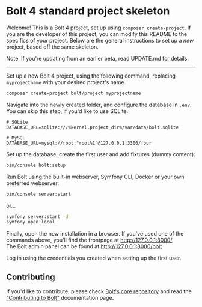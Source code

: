 Bolt 4 standard project skeleton
================================

Welcome! This is a Bolt 4 project, set up using `composer create-project`. If
you are the developer of this project, you can modify this README to the
specifics of your project. Below are the general instructions to set up a _new_
project, based off the same skeleton.


Note: If you're updating from an earlier beta, read UPDATE.md for details.

---

Set up a new Bolt 4 project, using the following command, replacing
`myprojectname` with your desired project's name.

```bash
composer create-project bolt/project myprojectname
```

Navigate into the newly created folder, and configure the database in `.env`.
You can skip this step, if you'd like to use SQLite.

```dotenv
# SQLite
DATABASE_URL=sqlite:///%kernel.project_dir%/var/data/bolt.sqlite

# MySQL
DATABASE_URL=mysql://root:"root%1"@127.0.0.1:3306/four
```

Set up the database, create the first user and add fixtures (dummy content):

```bash
bin/console bolt:setup
```

Run Bolt using the built-in webserver, Symfony CLI, Docker or your own
preferred webserver:

```bash
bin/console server:start
```

or…

```bash
symfony server:start -d
symfony open:local
```

Finally, open the new installation in a browser. If you've used one of the
commands above, you'll find the frontpage at http://127.0.0.1:8000/ \
The Bolt admin panel can be found at http://127.0.0.1:8000/bolt

Log in using the credentials you created when setting up the first user.

## Contributing

If you'd like to contribute, please check [Bolt's core repository](https://github.com/bolt/core/blob/master/CONTRIBUTING.md) 
and read the ["Contributing to Bolt"](https://docs.bolt.cm/4.0/other/contributing) documentation page.
